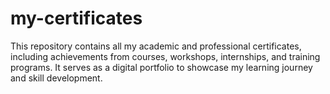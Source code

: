 # my-certificates
This repository contains all my academic and professional certificates, including achievements from courses, workshops, internships, and training programs. It serves as a digital portfolio to showcase my learning journey and skill development.
